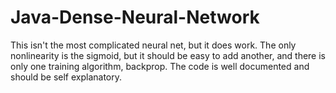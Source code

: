 # Java-Dense-Neural-Network
This isn't the most complicated neural net, but it does work. The only nonlinearity is the sigmoid, but it should be easy to add another, and there is only one training algorithm, backprop. The code is well documented and should be self explanatory.
